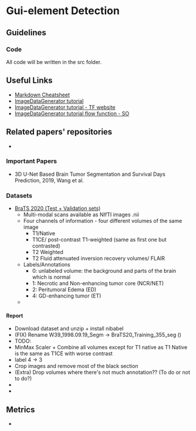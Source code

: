 # Gui-element Detection

## Guidelines

### Code
All code will be written in the src folder.

[//]: # (## Commits)

[//]: # (Always create a new branch to add new work, and then merge it using merge/pull request option to merge with master. This is to encounter less merge conflicts.)

## Useful Links

- [Markdown Cheatsheet](https://github.com/adam-p/markdown-here/wiki/Markdown-Cheatsheet)
- [ImageDataGenerator tutorial](https://vijayabhaskar96.medium.com/tutorial-image-classification-with-keras-flow-from-directory-and-generators-95f75ebe5720)
- [ImageDataGenerator tutorial - TF website](https://www.tensorflow.org/api_docs/python/tf/keras/preprocessing/image/ImageDataGenerator#flow)
- [ImageDataGenerator tutorial flow function - SO](https://stackoverflow.com/questions/57185851/correct-usage-of-imagedatagenerator-flow-function)


## Related papers' repositories

- 

### Important Papers

- 3D U-Net Based Brain Tumor Segmentation and Survival Days Prediction, 2019, Wang et al.

### Datasets
- [BraTS 2020 (Test + Validation sets)](https://www.kaggle.com/datasets/awsaf49/brats20-dataset-training-validation?resource=download)
  - Multi-modal scans available as NIfTI images .nii
  - Four channels of information - four different volumes of the same image
    - T1/Native
    - T1CE/ post-contrast T1-weighted (same as first one but contrasted)
    - T2 Weighted
    - T2 Fluid attenuated inversion recovery volumes/ FLAIR
  - Labels/Annotations
    - 0: unlabeled volume: the background and parts of the brain which is normal
    - 1: Necrotic and Non-enhancing tumor core (NCR/NET)
    - 2: Peritumoral Edema (ED)
    - 4: GD-enhancing tumor (ET)
  - 


#### Report
- Download dataset and unzip + install nibabel
- (FIX) Rename W39_1998.09.19_Segm -> BraTS20_Training_355_seg ()
- TODO:
- MinMax Scaler + Combine all volumes except for T1 native as T1 Native is the same as T1CE with worse contrast
- label 4 -> 3
- Crop images and remove most of the black section
- (Extra) Drop volumes where there's not much annotation?? (To do or not to do?)
- 
- 

## Metrics
- 